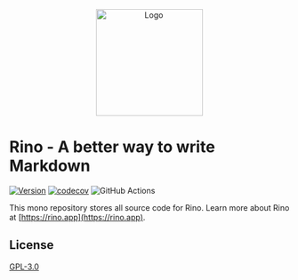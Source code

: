 <div align="center"><a href="https://rino.app"><img src="https://raw.githubusercontent.com/ocavue/rino/@rino.app/web@0.13.1/packages/web/public/img/icons/android-chrome-192x192.png?raw=true" alt="Logo" height="192" width="192"></a></div>

# Rino - A better way to write Markdown

[![Version](https://img.shields.io/github/v/tag/ocavue/rino?label=version)](https://github.com/ocavue/rino/releases)
[![codecov](https://codecov.io/gh/ocavue/rino/branch/master/graph/badge.svg)](https://codecov.io/gh/ocavue/rino)
![GitHub Actions](https://github.com/ocavue/rino/workflows/GitHub%20Actions/badge.svg)


This mono repository stores all source code for Rino. Learn more about Rino at [https://rino.app](https://rino.app).

## License

[GPL-3.0](https://github.com/ocavue/rino/blob/master/LICENSE)
